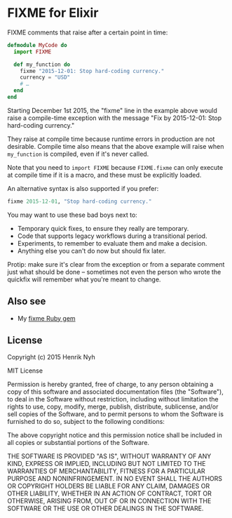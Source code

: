 # FIXME for Elixir

FIXME comments that raise after a certain point in time:

``` elixir
defmodule MyCode do
  import FIXME

  def my_function do
    fixme "2015-12-01: Stop hard-coding currency."
    currency = "USD"
    # …
  end
end
```

Starting December 1st 2015, the "fixme" line in the example above would raise a compile-time exception with the message "Fix by 2015-12-01: Stop hard-coding currency."

They raise at compile time because runtime errors in production are not desirable. Compile time also means that the above example will raise when `my_function` is compiled, even if it's never called.

Note that you need to `import FIXME` because `FIXME.fixme` can only execute at compile time if it is a macro, and these must be explicitly loaded.

An alternative syntax is also supported if you prefer:

``` elixir
fixme 2015-12-01, "Stop hard-coding currency."
```

You may want to use these bad boys next to:

* Temporary quick fixes, to ensure they really are temporary.
* Code that supports legacy workflows during a transitional period.
* Experiments, to remember to evaluate them and make a decision.
* Anything else you can't do now but should fix later.

Protip: make sure it's clear from the exception or from a separate comment just what should be done – sometimes not even the person who wrote the quickfix will remember what you're meant to change.


## Also see

* My [fixme Ruby gem](https://github.com/henrik/fixme)


## License

Copyright (c) 2015 Henrik Nyh

MIT License

Permission is hereby granted, free of charge, to any person obtaining a copy of this software and associated documentation files (the "Software"), to deal in the Software without restriction, including without limitation the rights to use, copy, modify, merge, publish, distribute, sublicense, and/or sell copies of the Software, and to permit persons to whom the Software is furnished to do so, subject to the following conditions:

The above copyright notice and this permission notice shall be included in all copies or substantial portions of the Software.

THE SOFTWARE IS PROVIDED "AS IS", WITHOUT WARRANTY OF ANY KIND, EXPRESS OR IMPLIED, INCLUDING BUT NOT LIMITED TO THE WARRANTIES OF MERCHANTABILITY, FITNESS FOR A PARTICULAR PURPOSE AND NONINFRINGEMENT. IN NO EVENT SHALL THE AUTHORS OR COPYRIGHT HOLDERS BE LIABLE FOR ANY CLAIM, DAMAGES OR OTHER LIABILITY, WHETHER IN AN ACTION OF CONTRACT, TORT OR OTHERWISE, ARISING FROM, OUT OF OR IN CONNECTION WITH THE SOFTWARE OR THE USE OR OTHER DEALINGS IN THE SOFTWARE.
